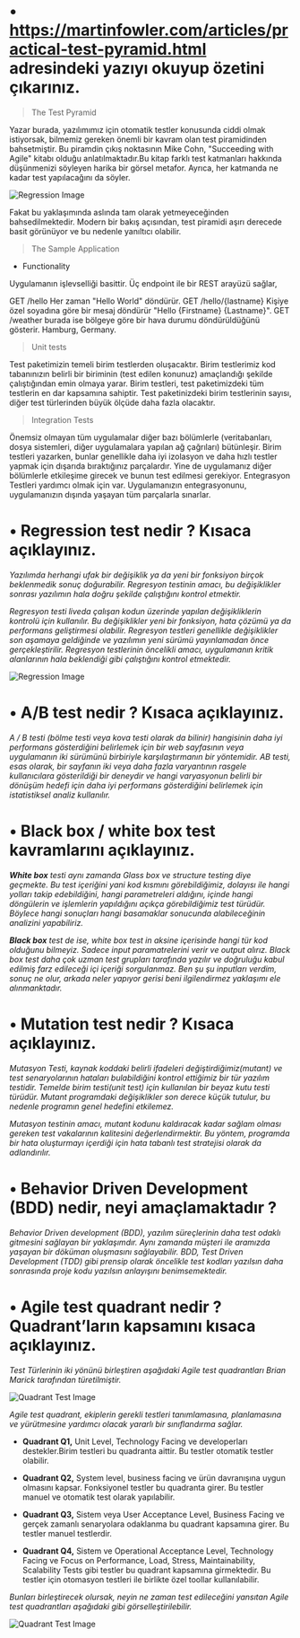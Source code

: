 
# • https://martinfowler.com/articles/practical-test-pyramid.html adresindeki yazıyı okuyup özetini çıkarınız.

> The Test Pyramid

Yazar burada, yazılımımız için otomatik testler konusunda ciddi olmak istiyorsak, bilmemiz gereken önemli bir kavram olan test piramidinden bahsetmiştir. Bu piramdin çıkış noktasının Mike Cohn, "Succeeding with Agile" kitabı olduğu anlatılmaktadır.Bu kitap farklı test katmanları hakkında düşünmenizi söyleyen harika bir görsel metafor. Ayrıca, her katmanda ne kadar test yapılacağını da söyler.

![Regression Image](https://martinfowler.com/articles/practical-test-pyramid/testPyramid.png)

Fakat bu yaklaşımında aslında tam olarak yetmeyeceğinden bahsedilmektedir. Modern bir bakış açısından, test piramidi aşırı derecede basit görünüyor ve bu nedenle yanıltıcı olabilir.

> The Sample Application

* Functionality

Uygulamanın işlevselliği basittir. Üç endpoint ile bir REST arayüzü sağlar,


GET /hello	Her zaman "Hello World" döndürür.
GET /hello/{lastname}	Kişiye özel soyadına göre bir mesaj döndürür "Hello {Firstname} {Lastname}".
GET /weather	burada ise bölgeye göre bir hava durumu döndürüldüğünü gösterir. Hamburg, Germany.

> Unit tests

Test paketimizin temeli birim testlerden oluşacaktır. Birim testlerimiz kod tabanınızın belirli bir biriminin (test edilen konunuz) amaçlandığı şekilde çalıştığından emin olmaya yarar. Birim testleri, test paketimizdeki tüm testlerin en dar kapsamına sahiptir. Test paketinizdeki birim testlerinin sayısı, diğer test türlerinden büyük ölçüde daha fazla olacaktır.

> Integration Tests

Önemsiz olmayan tüm uygulamalar diğer bazı bölümlerle (veritabanları, dosya sistemleri, diğer uygulamalara yapılan ağ çağrıları) bütünleşir. Birim testleri yazarken, bunlar genellikle daha iyi izolasyon ve daha hızlı testler yapmak için dışarıda bıraktığınız parçalardır. Yine de uygulamanız diğer bölümlerle etkileşime girecek ve bunun test edilmesi gerekiyor. Entegrasyon Testleri yardımcı olmak için var. Uygulamanızın entegrasyonunu, uygulamanızın dışında yaşayan tüm parçalarla sınarlar.




# • Regression test nedir ? Kısaca açıklayınız.

*Yazılımda herhangi ufak bir değişiklik ya da yeni bir fonksiyon birçok beklenmedik sonuç doğurabilir. Regresyon testinin amacı, bu değişiklikler sonrası yazılımın hala doğru şekilde çalıştığını kontrol etmektir.*

*Regresyon testi liveda çalışan kodun üzerinde yapılan değişikliklerin kontrolü için kullanılır. Bu değişiklikler yeni bir fonksiyon, hata çözümü ya da performans geliştirmesi olabilir. Regresyon testleri genellikle değişiklikler son aşamaya geldiğinde ve yazılımın yeni sürümü yayınlamadan önce gerçekleştirilir. Regresyon testlerinin öncelikli amacı, uygulamanın kritik alanlarının hala beklendiği gibi çalıştığını kontrol etmektedir.* 

![Regression Image](https://miro.medium.com/max/724/0*egSCtZuMPj0Q9N0f)


# • A/B test nedir ? Kısaca açıklayınız.

*A / B testi (bölme testi veya kova testi olarak da bilinir) hangisinin daha iyi performans gösterdiğini belirlemek için bir web sayfasının veya uygulamanın iki sürümünü birbiriyle karşılaştırmanın bir yöntemidir. AB testi, esas olarak, bir sayfanın iki veya daha fazla varyantının rasgele kullanıcılara gösterildiği bir deneydir ve hangi varyasyonun belirli bir dönüşüm hedefi için daha iyi performans gösterdiğini belirlemek için istatistiksel analiz kullanılır.*

# • Black box / white box test kavramlarını açıklayınız.

***White box** testi aynı zamanda Glass box ve structure testing diye geçmekte. Bu test içeriğini yani kod kısmını görebildiğimiz, dolayısı ile hangi yolları takip edebildiğini, hangi parametreleri aldığını, içinde hangi döngülerin ve işlemlerin yapıldığını açıkça görebildiğimiz test türüdür. Böylece hangi sonuçları hangi basamaklar sonucunda alabileceğinin analizini yapabiliriz.*

***Black box** test de ise, white box test in aksine içerisinde hangi tür kod olduğunu bilmeyiz. Sadece input paramatrelerini verir ve output alırız.  Black box test daha çok uzman test grupları tarafında yazılır ve doğruluğu kabul edilmiş farz edileceği içi içeriği sorgulanmaz. Ben şu şu inputları verdim, sonuç ne olur, arkada neler yapıyor gerisi beni ilgilendirmez yaklaşımı ele alınmanktadır.*


# • Mutation test nedir ? Kısaca açıklayınız.

*Mutasyon Testi, kaynak koddaki belirli ifadeleri değiştirdiğimiz(mutant) ve test senaryolarının hataları bulabildiğini kontrol ettiğimiz bir tür yazılım testidir. Temelde birim testi(unit test) için kullanılan bir beyaz kutu testi türüdür. Mutant programdaki değişiklikler son derece küçük tutulur, bu nedenle programın genel hedefini etkilemez.*


*Mutasyon testinin amacı, mutant kodunu kaldıracak kadar sağlam olması gereken test vakalarının kalitesini değerlendirmektir. Bu yöntem, programda bir hata oluşturmayı içerdiği için hata tabanlı test stratejisi olarak da adlandırılır.*



# • Behavior Driven Development (BDD) nedir, neyi amaçlamaktadır ?

*Behavior Driven development (BDD), yazılım süreçlerinin daha test odaklı gitmesini sağlayan bir yaklaşımdır. Aynı zamanda müşteri ile aramızda yaşayan bir döküman oluşmasını sağlayabilir. BDD, Test Driven Development (TDD) gibi prensip olarak öncelikle test kodları yazılsın daha sonrasında proje kodu yazılsın anlayışını benimsemektedir.*


# • Agile test quadrant nedir ? Quadrant’ların kapsamını kısaca açıklayınız.

*Test Türlerinin iki yönünü birleştiren aşağıdaki Agile test quadrantları Brian Marick tarafından türetilmiştir.*

![Quadrant Test Image](https://www.tutorialspoint.com/agile_testing/images/quadrants.jpg)

*Agile test quadrant, ekiplerin gerekli testleri tanımlamasına, planlamasına ve yürütmesine yardımcı olacak yararlı bir sınıflandırma sağlar.*

* **Quadrant Q1,** Unit Level, Technology Facing ve developerları destekler.Birim testleri bu quadranta aittir. Bu testler otomatik testler olabilir.

* **Quadrant Q2,** System level, business facing ve ürün davranışına uygun olmasını kapsar. Fonksiyonel testler bu quadranta girer. Bu testler manuel ve otomatik test olarak yapılabilir.

* **Quadrant Q3,** Sistem veya User Acceptance Level, Business Facing ve gerçek zamanlı senaryolara odaklanma bu quadrant kapsamına girer. Bu testler manuel testlerdir.

* **Quadrant Q4,** Sistem ve Operational Acceptance Level, Technology Facing ve  Focus on Performance, Load, Stress, Maintainability, Scalability Tests gibi testler bu quadrant kapsamına girmektedir. Bu testler için otomasyon testleri ile birlikte özel toollar kullanılabilir.

*Bunları birleştirecek olursak, neyin ne zaman test edileceğini yansıtan Agile test quadrantları aşağıdaki gibi görselleştirilebilir.*

![Quadrant Test Image](https://www.tutorialspoint.com/agile_testing/images/testing_quadrants.jpg)


